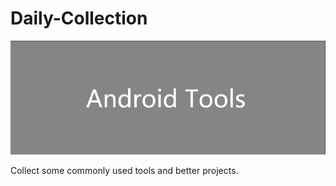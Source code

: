# Daily-Collection

![avatar](/assets/icon.png)

Collect some commonly used tools and better projects.
